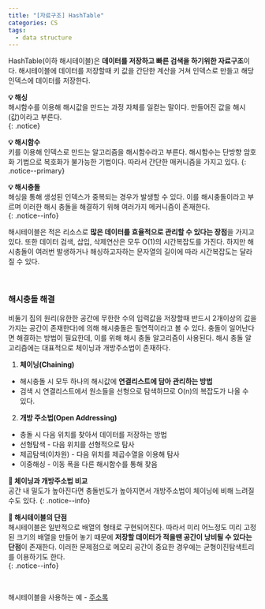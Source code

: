 ```yaml
---
title: "[자료구조] HashTable"
categories: CS
tags:
  - data structure
---  
```


HashTable(이하 해시테이블)은 **데이터를 저장하고 빠른 검색을 하기위한 자료구조**이다. 해시테이블에 데이터를 저장할때 키 값을 간단한 계산을 거쳐 인덱스로 만들고 해당 인덱스에 데이터를 저장한다.  

**💡 해싱**  
해시함수를 이용해 해시값을 만드는 과정 자체를 일컫는 말이다. 만들어진 값을 해시(값)이라고 부른다.  
{: .notice}  

**💡 해시함수**  
키를 이용해 인덱스로 만드는 알고리즘을 해시함수라고 부른다. 해시함수는 단방향 암호화 기법으로 복호화가 불가능한 기법이다. 따라서 간단한 매커니즘을 가지고 있다.
{: .notice--primary}  

**💡 해시충돌**  
해싱을 통해 생성된 인덱스가 중복되는 경우가 발생할 수 있다. 이를 해시충돌이라고 부르며 이러한 해시 충돌을 해결하기 위해 여러가지 메커니즘이 존재한다.  
{: .notice--info}  

해시테이블은 적은 리소스로 **많은 데이터를 효율적으로 관리할 수 있다는 장점**을 가지고 있다. 또한 데이터 검색, 삽입, 삭제연산은 모두 O(1)의 시간복잡도를 가진다. 하지만 해시충돌이 여러번 발생하거나 해싱하고자하는 문자열의 길이에 따라 시간복잡도는 달라질 수 있다.  

<br />  

### 해시충돌 해결
비둘기 집의 원리(유한한 공간에 무한한 수의 입력값을 저장할때 반드시 2개이상의 값을 가지는 공간이 존재한다)에 의해 해시충돌은 필연적이라고 볼 수 있다. 충돌이 일어난다면 해결하는 방법이 필요한데, 이를 위해 해시 충돌 알고리즘이 사용된다. 해시 충돌 알고리즘에는 대표적으로 체이닝과 개방주소법이 존재하다.  

1. **체이닝(Chaining)**
  - 해시충돌 시 모두 하나의 해시값에 **연결리스트에 담아 관리하는 방법**
  - 검색 시 연결리스트에서 원소들을 선형으로 탐색하므로 O(n)의 복잡도가 나올 수 있다.
2. **개방 주소법(Open Addressing)**
  - 충돌 시 다음 위치를 찾아서 데이터를 저장하는 방법
  - 선형탐색 - 다음 위치를 선형적으로 탐사
  - 제곱탐색(이차원) - 다음 위치를 제곱수열을 이용해 탐사
  - 이중해싱 - 이동 폭을 다른 해시함수를 통해 찾음  

**🤔 체이닝과 개방주소법 비교**  
공간 내 밀도가 높아진다면 충돌빈도가 높아지면서 개방주소법이 체이닝에 비해 느려질 수도 있다.
{: .notice--info}  

**🤔 해시테이블의 단점**  
해시테이블은 일반적으로 배열의 형태로 구현되어진다. 따라서 미리 어느정도 미리 고정된 크기의 배열을 만들어 놓기 때문에 **저장할 데이터가 적을땐 공간이 낭비될 수 있다는 단점**이 존재한다. 이러한 문제점으로 메모리 공간이 중요한 경우에는 균형이진탐색트리를 이용하기도 한다.  
{: .notice--info}  

<br />  

해시테이블을 사용하는 예 - [주소록](https://biewoom.github.io/array%20ds/hash%20ds/basic%20ds/2020/04/17/Hashtable.html)